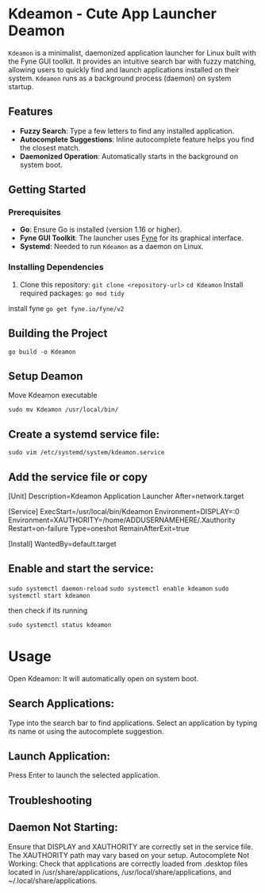 # Kdeamon - Cute App Launcher Deamon 

`Kdeamon` is a minimalist, daemonized application launcher for Linux built with the Fyne GUI toolkit. It provides an intuitive search bar with fuzzy matching, allowing users to quickly find and launch applications installed on their system. `Kdeamon` runs as a background process (daemon) on system startup.

## Features

- **Fuzzy Search**: Type a few letters to find any installed application.
- **Autocomplete Suggestions**: Inline autocomplete feature helps you find the closest match.
- **Daemonized Operation**: Automatically starts in the background on system boot.

## Getting Started

### Prerequisites

- **Go**: Ensure Go is installed (version 1.16 or higher).
- **Fyne GUI Toolkit**: The launcher uses [Fyne](https://fyne.io/) for its graphical interface.
- **Systemd**: Needed to run `Kdeamon` as a daemon on Linux.

### Installing Dependencies

1. Clone this repository:
   ```git clone <repository-url>```
   ```cd Kdeamon```
Install required packages:
```go mod tidy```

install fyne
```go get fyne.io/fyne/v2```


## Building the Project

```go build -o Kdeamon```


## Setup Deamon

Move Kdeamon executable

```sudo mv Kdeamon /usr/local/bin/```


## Create a systemd service file:

``sudo vim /etc/systemd/system/kdeamon.service``


## Add the service file or copy

[Unit]
Description=Kdeamon Application Launcher
After=network.target

[Service]
ExecStart=/usr/local/bin/Kdeamon
Environment=DISPLAY=:0
Environment=XAUTHORITY=/home/ADDUSERNAMEHERE/.Xauthority
Restart=on-failure
Type=oneshot
RemainAfterExit=true

[Install]
WantedBy=default.target


## Enable and start the service:

```sudo systemctl daemon-reload```
```sudo systemctl enable kdeamon```
```sudo systemctl start kdeamon```

then check if its running 

```sudo systemctl status kdeamon```


# Usage

Open Kdeamon:
It will automatically open on system boot.

## Search Applications:

  Type into the search bar to find applications.
  Select an application by typing its name or using the autocomplete suggestion.
        
  ## Launch Application:
  Press Enter to launch the selected application.

## Troubleshooting

## Daemon Not Starting: 
  Ensure that DISPLAY and XAUTHORITY are correctly set in the service file. The XAUTHORITY path may vary based on your setup.
  Autocomplete Not Working: Check that applications are correctly loaded from .desktop files located in /usr/share/applications, /usr/local/share/applications, and ~/.local/share/applications.


